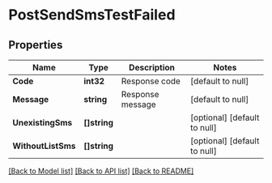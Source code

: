 # PostSendSmsTestFailed

## Properties
Name | Type | Description | Notes
------------ | ------------- | ------------- | -------------
**Code** | **int32** | Response code | [default to null]
**Message** | **string** | Response message | [default to null]
**UnexistingSms** | **[]string** |  | [optional] [default to null]
**WithoutListSms** | **[]string** |  | [optional] [default to null]

[[Back to Model list]](../README.md#documentation-for-models) [[Back to API list]](../README.md#documentation-for-api-endpoints) [[Back to README]](../README.md)


